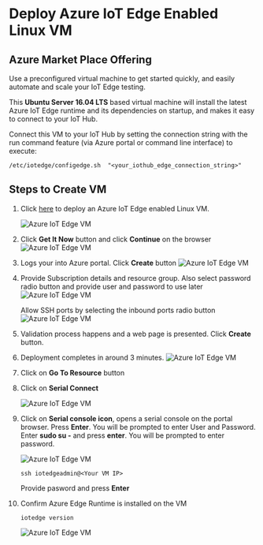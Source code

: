 # Deploy Azure IoT Edge Enabled Linux VM

## Azure Market Place Offering

Use a preconfigured virtual machine to get started quickly, and easily automate and scale your IoT Edge testing.

This **Ubuntu Server 16.04 LTS** based virtual machine will install the latest Azure IoT Edge runtime and its dependencies on startup, and makes it easy to connect to your IoT Hub.

Connect this VM to your IoT Hub by setting the connection string with the run command feature (via Azure portal or command line interface) to execute:

```Linux
/etc/iotedge/configedge.sh  "<your_iothub_edge_connection_string>"
```

## Steps to Create VM

1. Click <a href="https://azuremarketplace.microsoft.com/en-us/marketplace/apps/microsoft_iot_edge.iot_edge_vm_ubuntu?tab=Overview" target="_blank">here</a> to deploy an Azure IoT Edge enabled Linux VM.

    ![Azure IoT Edge VM](images/01_marketplace_offering.png)

2. Click **Get It Now** button and click **Continue** on the browser
    ![Azure IoT Edge VM](images/02_get_it_now_continue.png)

3. Logs your into Azure portal. Click **Create** button
    ![Azure IoT Edge VM](images/03_create_vm.png)

4. Provide Subscription details and resource group. Also select password radio button and provide user and password to use later
    ![Azure IoT Edge VM](images/04_create_vm_details.png)

   Allow SSH ports by selecting the inbound ports radio button
    ![Azure IoT Edge VM](images/05_allow_ssh_port.png)

5. Validation process happens and a web page is presented. Click **Create** button.

6. Deployment completes in around 3 minutes.
    ![Azure IoT Edge VM](images/06_deployment_complete.png)

7. Click on **Go To Resource** button

8. Click on **Serial Connect** 

    ![Azure IoT Edge VM](images/07_connect_ssh.png)

9. Click on **Serial console icon**, opens a serial console on the portal browser. Press **Enter**. You will be prompted to enter User and Password. Enter **sudo su -** and press **enter**. You will be prompted to enter password. 

    ![Azure IoT Edge VM](images/08_serial_console.png)


    ```Linux
    ssh iotedgeadmin@<Your VM IP>
    ```
    Provide pasword and press **Enter**

10. Confirm Azure Edge Runtime is installed on the VM

    ```Linux
    iotedge version
    ```

    ![Azure IoT Edge VM](images/09_edge_version.png)
